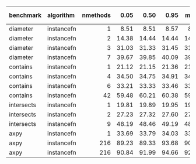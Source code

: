 |benchmark  |algorithm  | nmethods|  0.05|  0.50|  0.95|  mean| overhead 0.05| overhead 0.50| overhead 0.95| overhead mean|
|:----------|:----------|--------:|-----:|-----:|-----:|-----:|-------------:|-------------:|-------------:|-------------:|
|diameter   |instancefn |        1|  8.51|  8.51|  8.57|  8.55|             0|             0|             0|             0|
|diameter   |instancefn |        2| 14.38| 14.44| 14.44| 14.42|             0|             0|             0|             0|
|diameter   |instancefn |        3| 31.03| 31.33| 31.45| 31.32|             0|             0|             0|             0|
|diameter   |instancefn |        7| 39.67| 39.85| 40.09| 39.88|             0|             0|             0|             0|
|contains   |instancefn |        1| 21.12| 21.15| 21.36| 21.23|             0|             0|             0|             0|
|contains   |instancefn |        4| 34.50| 34.75| 34.91| 34.68|             0|             0|             0|             0|
|contains   |instancefn |        6| 33.21| 33.33| 33.46| 33.34|             0|             0|             0|             0|
|contains   |instancefn |       42| 59.48| 60.21| 60.38| 59.85|             0|             0|             0|             0|
|intersects |instancefn |        1| 19.81| 19.89| 19.95| 19.89|             0|             0|             0|             0|
|intersects |instancefn |        2| 27.23| 27.32| 27.60| 27.37|             0|             0|             0|             0|
|intersects |instancefn |        9| 48.19| 48.46| 49.19| 48.63|             0|             0|             0|             0|
|axpy       |instancefn |        1| 33.69| 33.79| 34.03| 33.85|             0|             0|             0|             0|
|axpy       |instancefn |      216| 89.23| 89.33| 93.68| 90.65|             0|             0|             0|             0|
|axpy       |instancefn |      216| 90.84| 91.99| 94.66| 92.87|             0|             0|             0|             0|

